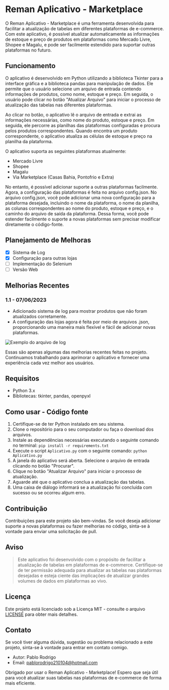 # Reman Aplicativo - Marketplace

O Reman Aplicativo - Marketplace é uma ferramenta desenvolvida para facilitar a atualização de tabelas em diferentes plataformas de e-commerce. Com este aplicativo, é possível atualizar automaticamente as informações de estoque e preço de produtos em plataformas como Mercado Livre, Shopee e Magalu, e pode ser facilmente estendido para suportar outras plataformas no futuro.

## Funcionamento

O aplicativo é desenvolvido em Python utilizando a biblioteca Tkinter para a interface gráfica e a biblioteca pandas para manipulação de dados. Ele permite que o usuário selecione um arquivo de entrada contendo informações de produtos, como nome, estoque e preço. Em seguida, o usuário pode clicar no botão "Atualizar Arquivo" para iniciar o processo de atualização das tabelas nas diferentes plataformas.

Ao clicar no botão, o aplicativo lê o arquivo de entrada e extrai as informações necessárias, como nome do produto, estoque e preço. Em seguida, ele percorre as planilhas das plataformas configuradas e procura pelos produtos correspondentes. Quando encontra um produto correspondente, o aplicativo atualiza as células de estoque e preço na planilha da plataforma.

O aplicativo suporta as seguintes plataformas atualmente:
- Mercado Livre
- Shopee
- Magalu
- Via Marketplace (Casas Bahia, Pontofrio e Extra)

No entanto, é possível adicionar suporte a outras plataformas facilmente. Agora, a configuração das plataformas é feita no arquivo config.json. No arquivo config.json, você pode adicionar uma nova configuração para a plataforma desejada, incluindo o nome da plataforma, o nome da planilha, as colunas correspondentes ao nome do produto, estoque e preço, e o caminho do arquivo de saída da plataforma. Dessa forma, você pode estender facilmente o suporte a novas plataformas sem precisar modificar diretamente o código-fonte.

## Planejamento de Melhoras

- [x] Sistema de Log
- [x] Configuração para outras lojas
- [ ] Implementação do Selenium
- [ ] Versão Web

## Melhorias Recentes

### 1.1 - 07/06/2023
- Adicionado sistema de log para mostrar produtos que não foram atualizados corretamente.
- A configuração das lojas agora é feita por meio de arquivos .json, proporcionando uma maneira mais flexível e fácil de adicionar novas plataformas.

![Exemplo do arquivo de log](https://i.imgur.com/7yX76c0.png)

Essas são apenas algumas das melhorias recentes feitas no projeto. Continuamos trabalhando para aprimorar o aplicativo e fornecer uma experiência cada vez melhor aos usuários.

## Requisitos

- Python 3.x
- Bibliotecas: tkinter, pandas, openpyxl

## Como usar - Código fonte

1. Certifique-se de ter Python instalado em seu sistema.
2. Clone o repositório para o seu computador ou faça o download dos arquivos.
3. Instale as dependências necessárias executando o seguinte comando no terminal:
   `pip install -r requirements.txt`
4. Execute o script `Aplicativo.py` com o seguinte comando:
   `python Aplicativo.py`
5. A janela do aplicativo será aberta. Selecione o arquivo de entrada clicando no botão "Procurar".
6. Clique no botão "Atualizar Arquivo" para iniciar o processo de atualização.
7. Aguarde até que o aplicativo conclua a atualização das tabelas.
8. Uma caixa de diálogo informará se a atualização foi concluída com sucesso ou se ocorreu algum erro.

## Contribuição

Contribuições para este projeto são bem-vindas. Se você deseja adicionar suporte a novas plataformas ou fazer melhorias no código, sinta-se à vontade para enviar uma solicitação de pull.

## Aviso

>Este aplicativo foi desenvolvido com o propósito de facilitar a atualização de tabelas em plataformas de e-commerce. Certifique-se de ter permissão adequada para atualizar as tabelas nas plataformas desejadas e esteja ciente das implicações de atualizar grandes volumes de dados em plataformas ao vivo.

## Licença

Este projeto está licenciado sob a Licença MIT - consulte o arquivo [LICENSE](LICENSE) para obter mais detalhes.

## Contato

Se você tiver alguma dúvida, sugestão ou problema relacionado a este projeto, sinta-se à vontade para entrar em contato comigo.

- Autor: Pablo Rodrigo
- Email: pablorodrigo210104@hotmail.com

Obrigado por usar o Reman Aplicativo - Marketplace! Espero que seja útil para você atualizar suas tabelas nas plataformas de e-commerce de forma mais eficiente.